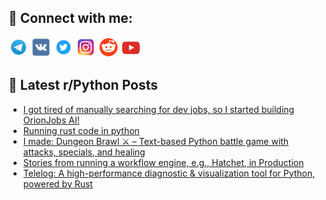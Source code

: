 ## 🔎 Connect with me:
[<img src="https://github.com/bullbesh/bullbesh/blob/main/images/Telegram.png" width="32" height="32" />](https://t.me/bullbesh)
[<img src="https://github.com/bullbesh/bullbesh/blob/main/images/VK.png" width="32" height="32" />](https://vk.com/bullbesh)
[<img src="https://github.com/bullbesh/bullbesh/blob/main/images/Twitter.png" width="32" height="32" />](https://twitter.com/bullbesh1)
[<img src="https://github.com/bullbesh/bullbesh/blob/main/images/Instagram.png" width="32" height="32" />](https://www.instagram.com/bullbesh)
[<img src="https://github.com/bullbesh/bullbesh/blob/main/images/Reddit.png" width="32" height="32" />](https://www.reddit.com/user/bullbesh)
[<img src="https://github.com/bullbesh/bullbesh/blob/main/images/YouTube.png" width="32" height="32" />](https://www.youtube.com/channel/UCtfjRs6uzgq5mfm8S06WTcg)

## 📕 Latest r/Python Posts
<!-- BLOG-POST-LIST:START -->
- [I got tired of manually searching for dev jobs, so I started building OrionJobs AI!](https://www.reddit.com/r/Python/comments/1nukocw/i_got_tired_of_manually_searching_for_dev_jobs_so/)
- [Running rust code in python](https://www.reddit.com/r/Python/comments/1nuk8hi/running_rust_code_in_python/)
- [I made: Dungeon Brawl ⚔️ – Text-based Python battle game with attacks, specials, and healing](https://www.reddit.com/r/Python/comments/1nuc9fy/i_made_dungeon_brawl_textbased_python_battle_game/)
- [Stories from running a workflow engine, e.g., Hatchet, in Production](https://www.reddit.com/r/Python/comments/1nuaqe8/stories_from_running_a_workflow_engine_eg_hatchet/)
- [Telelog: A high-performance diagnostic &amp; visualization tool for Python, powered by Rust](https://www.reddit.com/r/Python/comments/1nu9n4l/telelog_a_highperformance_diagnostic/)
<!-- BLOG-POST-LIST:END -->
